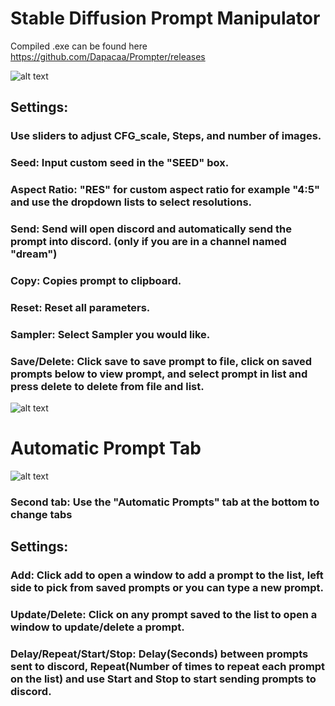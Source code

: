 # Stable Diffusion Prompt Manipulator
Compiled .exe can be found here https://github.com/Dapacaa/Prompter/releases

![alt text](https://i.imgur.com/DaE0P2m.png)

## Settings:
### Use sliders to adjust CFG_scale, Steps, and number of images.
### Seed: Input custom seed in the "SEED" box.
### Aspect Ratio: "RES" for custom aspect ratio for example "4:5" and use the dropdown lists to select resolutions.
### Send: Send will open discord and automatically send the prompt into discord. (only if you are in a channel named "dream")
### Copy: Copies prompt to clipboard.
### Reset: Reset all parameters.
### Sampler: Select Sampler you would like.
### Save/Delete: Click save to save prompt to file, click on saved prompts below to view prompt, and select prompt in list and press delete to delete from file and list.
![alt text](https://i.imgur.com/VNj7JPb.png)
# Automatic Prompt Tab
![alt text](https://i.imgur.com/1EKtO6x.gif)
### Second tab: Use the "Automatic Prompts" tab at the bottom to change tabs
## Settings:
### Add: Click add to open a window to add a prompt to the list, left side to pick from saved prompts or you can type a new prompt.
### Update/Delete: Click on any prompt saved to the list to open a window to update/delete a prompt.
### Delay/Repeat/Start/Stop: Delay(Seconds) between prompts sent to discord, Repeat(Number of times to repeat each prompt on the list) and use Start and Stop to start sending prompts to discord.
